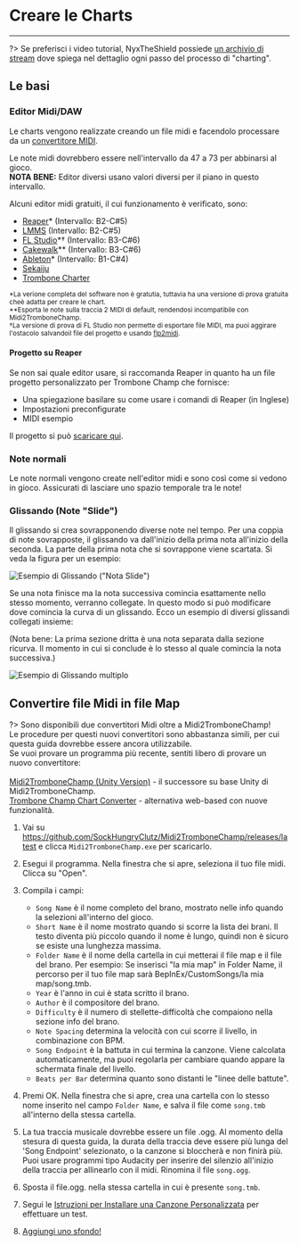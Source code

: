 # Creare le Charts
---

?> Se preferisci i video tutorial, NyxTheShield possiede [un archivio di stream](https://www.youtube.com/watch?v=ig27SlJveGs) dove spiega nel dettaglio ogni passo del processo di "charting".

## Le basi
### Editor Midi/DAW
Le charts vengono realizzate creando un file midi e facendolo processare da un [convertitore MIDI](#converting-midi-to-map-file).

Le note midi dovrebbero essere nell'intervallo da 47 a 73 per abbinarsi al gioco. <br>**NOTA BENE:** Editor diversi usano valori diversi per il piano in questo intervallo.

Alcuni editor midi gratuiti, il cui funzionamento è verificato, sono:
- [Reaper](https://www.reaper.fm/download.php)* (Intervallo: B2-C#5)
- [LMMS](https://lmms.io/download#windows) (Intervallo: B2-C#5)
- [FL Studio](https://www.image-line.com/fl-studio-download/)*† (Intervallo: B3-C#6)
- [Cakewalk](https://www.bandlab.com/products/cakewalk)** (Intervallo: B3-C#6)
- [Ableton](https://www.ableton.com/en/trial/)* (Intervallo: B1-C#4)
- [Sekaiju](http://openmidiproject.osdn.jp/Sekaiju_en.html)
- [Trombone Charter](https://github.com/towai/TromboneCharter/releases/latest)

<sub>*La verione completa del software non è gratutia, tuttavia ha una versione di prova gratuita cheè adatta per creare le chart.</sub><br> <sub>**Esporta le note sulla traccia 2 MIDI di default, rendendosi incompatibile con Midi2TromboneChamp.</sub><br> <sub>†La versione di prova di FL Studio non permette di esportare file MIDI, ma puoi aggirare l'ostacolo salvandoil file del progetto e usando <a href="https://github.com/Kaydax/flp2midi/releases/latest">flp2midi</a>.</p>

<h4 spaces-before="0">
  Progetto su Reaper
</h4>

<p spaces-before="0">
  Se non sai quale editor usare, si raccomanda Reaper in quanto ha un file progetto personalizzato per Trombone Champ che fornisce:
</p>

<ul>
  <li>
    Una spiegazione basilare su come usare i comandi di Reaper (in Inglese)
  </li>
  <li>
    Impostazioni preconfigurate
  </li>
  <li>
    MIDI esempio
  </li>
</ul>

<p spaces-before="0">
  Il progetto si può <a href="https://trombone.wiki/docs/files/REAPER_Trombone_Champ_Charting_Template.zip">scaricare qui</a>.
</p>

<h3 spaces-before="0">
  Note normali
</h3>

<p spaces-before="0">
  Le note normali vengono create nell'editor midi e sono così come si vedono in gioco. Assicurati di lasciare uno spazio temporale tra le note!
</p>

<h3 spaces-before="0">
  Glissando (Note "Slide")
</h3>

<p spaces-before="0">
  Il glissando si crea sovrapponendo diverse note nel tempo. Per una coppia di note sovrapposte, il glissando va dall'inizio della prima nota all'inizio della seconda. La parte della prima nota che si sovrappone viene scartata. Si veda la figura per un esempio:
</p>

<p spaces-before="0">
  <img src="../docs/files/slide1.png" alt="Esempio di Glissando (&quot;Nota Slide&quot;)" />
</p>

<p spaces-before="0">
  Se una nota finisce ma la nota successiva comincia esattamente nello stesso momento, verranno collegate. In questo modo si può modificare dove comincia la curva di un glissando. Ecco un esempio di diversi glissandi collegati insieme:
</p>

<p spaces-before="0">
  (Nota bene: La prima sezione dritta è una nota separata dalla sezione ricurva. Il momento in cui si conclude è lo stesso al quale comincia la nota successiva.)
</p>

<p spaces-before="0">
  <img src="../docs/files/slide2.png" alt="Esempio di Glissando multiplo" />
</p>

<h2 spaces-before="0">
  Convertire file Midi in file Map
</h2>

<p spaces-before="0">
  ?> Sono disponibili due convertitori Midi oltre a Midi2TromboneChamp! <br> Le procedure per questi nuovi convertitori sono abbastanza simili, per cui questa guida dovrebbe essere ancora utilizzabile. <br>Se vuoi provare un programma più recente, sentiti libero di provare un nuovo convertitore: <br><br><a href="https://nyxtheshield.github.io/Midi2TromboneChamp/">Midi2TromboneChamp (Unity Version)</a> - il successore su base Unity di Midi2TromboneChamp. <br><a href="https://rshieldsprojects.github.io/projects/tccc/">Trombone Champ Chart Converter</a> - alternativa web-based con nuove funzionalità.
</p>

<ol start="1">
  <li>
    <p spaces-before="0">
      Vai su <a href="https://github.com/SockHungryClutz/Midi2TromboneChamp/releases/latest" x-nc="1">https://github.com/SockHungryClutz/Midi2TromboneChamp/releases/latest</a> e clicca <code>Midi2TromboneChamp.exe</code> per scaricarlo.
    </p>
  </li>
  
  <li>
    <p spaces-before="0">
      Esegui il programma. Nella finestra che si apre, seleziona il tuo file midi. Clicca su "Open".
    </p>
  </li>
  
  <li>
    <p spaces-before="0">
      Compila i campi:
    </p>
    <ul>
      <li>
        <code>Song Name</code> è il nome completo del brano, mostrato nelle info quando la selezioni all'interno del gioco.
      </li>
      <li>
        <code>Short Name</code> è il nome mostrato quando si scorre la lista dei brani. Il testo diventa più piccolo quando il nome è lungo, quindi non è sicuro se esiste una lunghezza massima.
      </li>
      <li>
        <code>Folder Name</code> è il nome della cartella in cui metterai il file map e il file del brano. Per esempio: Se inserisci "la mia map" in Folder Name, il percorso per il tuo file map sarà BepInEx/CustomSongs/la mia map/song.tmb.
      </li>
      <li>
        <code>Year</code> è l'anno in cui è stata scritto il brano.
      </li>
      <li>
        <code>Author</code> è il compositore del brano.
      </li>
      <li>
        <code>Difficulty</code> è il numero di stellette-difficoltà che compaiono nella sezione info del brano.
      </li>
      <li>
        <code>Note Spacing</code> determina la velocità con cui scorre il livello, in combinazione con BPM.
      </li>
      <li>
        <code>Song Endpoint</code> è la battuta in cui termina la canzone. Viene calcolata automaticamente, ma puoi regolarla per cambiare quando appare la schermata finale del livello.
      </li>
      <li>
        <code>Beats per Bar</code> determina quanto sono distanti le "linee delle battute".
      </li>
    </ul>
  </li>
  
  <li>
    <p spaces-before="0">
      Premi OK. Nella finestra che si apre, crea una cartella con lo stesso nome inserito nel campo <code>Folder Name</code>, e salva il file come <code>song.tmb</code> all'interno della stessa cartella.
    </p>
  </li>
  
  <li>
    <p spaces-before="0">
      La tua traccia musicale dovrebbe essere un file .ogg. Al momento della stesura di questa guida, la durata della traccia deve essere più lunga del 'Song Endpoint' selezionato, o la canzone si bloccherà e non finirà più. Puoi usare programmi tipo Audacity per inserire del silenzio all'inizio della traccia per allinearlo con il midi. Rinomina il file <code>song.ogg</code>.
    </p>
  </li>
  
  <li>
    <p spaces-before="0">
      Sposta il file.ogg. nella stessa cartella in cui è presente <code>song.tmb</code>.
    </p>
  </li>
  
  <li>
    <p spaces-before="0">
      Segui le <a href="installing-songs">Istruzioni per Installare una Canzone Personalizzata</a> per effettuare un test.
    </p>
  </li>
  
  <li>
    <p spaces-before="0">
      <a href="chart-backgrounds">Aggiungi uno sfondo!</a>
    </p>
  </li>
</ol>
